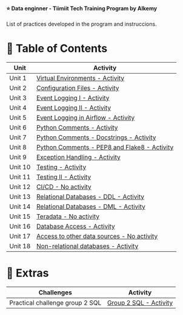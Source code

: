 #### :star: Data enginner - Tiimiit Tech Training Program by Alkemy

List of practices developed in the program and instruccions.

<!-- Table of Contents -->
# :notebook_with_decorative_cover: Table of Contents
| Unit  | Activity |
| ------------- | ------------- |
| Unit 1  | [Virtual Environments - Activity](https://github.com/senocax/programa-data-engineer/tree/main/Unidad_1)  |
| Unit 2  | [Configuration Files - Activity](https://github.com/senocax/programa-data-engineer/tree/main/Unidad_2) |
| Unit 3  | [Event Logging I - Activity](https://github.com/senocax/programa-data-engineer/tree/main/Unidad_3) |
| Unit 4  | [Event Logging II - Activity](https://github.com/senocax/programa-data-engineer/tree/main/Unidad_4/)|
| Unit 5  | [Event Logging in Airflow - Activity](https://github.com/senocax/programa-data-engineer/tree/main/Unidad_5) |
| Unit 6  | [Python Comments - Activity](https://github.com/senocax/programa-data-engineer/tree/main/Unidad_6) |
| Unit 7  | [Python Comments - Docstrings - Activity](https://github.com/senocax/programa-data-engineer/tree/main/Unidad_7) |
| Unit 8  | [Python Comments - PEP8 and Flake8 - Activity](https://github.com/senocax/programa-data-engineer/tree/main/Unidad_8) |
| Unit 9  | [Exception Handling - Activity](https://github.com/senocax/programa-data-engineer/tree/main/Unidad_9) |
| Unit 10  | [Testing - Activity](https://github.com/senocax/programa-data-engineer/tree/main/Unidad_10) |
| Unit 11  | [Testing II - Activity](https://github.com/senocax/programa-data-engineer/tree/main/Unidad_11) |
| Unit 12  | [CI/CD - No activity](#mht) |
| Unit 13  | [Relational Databases - DDL - Activity](https://github.com/senocax/programa-data-engineer/tree/main/Unidad_13) |
| Unit 14  | [Relational Databases - DML - Activity](https://github.com/senocax/programa-data-engineer/tree/main/Unidad_14) |
| Unit 15  | [Teradata - No activity](#mht) |
| Unit 16  | [Database Access - Activity](https://github.com/senocax/programa-data-engineer/tree/main/Unidad_16) |
| Unit 17  | [Access to other data sources - No activity](#mht) |
| Unit 18  | [Non-relational databases - Activity](https://github.com/senocax/programa-data-engineer/tree/main/Unidad_18) |

<!-- Tabla de contenido -->
# :memo: Extras
| Challenges  | Activity |
| ------------- | ------------- |
| Practical challenge group 2 SQL  | [ Group 2 SQL - Activity](https://github.com/senocax/programa-data-engineer/tree/main/practico_desafio_grupo2_sql) |
